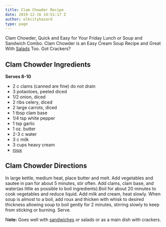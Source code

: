 ```yaml
---
title: Clam Chowder Recipe
date: 2019-12-16 14:51:17 Z
author: elkcityhazard
type: page
---
```


Clam Chowder, Quick and Easy for Your Friday Lunch or Soup and Sandwich Combo. Clam Chowder is an Easy Cream Soup Recipe and Great With [Salads][1] Too. Got Crackers?

## Clam Chowder Ingredients

**Serves 8-10**

  * 2 c clams (canned are fine) do not drain
  * 3 potaotoes, peeled diced
  * 1/2 onion, diced
  * 2 ribs celery, diced
  * 2 large carrots, diced
  * 1 tbsp clam base
  * 1/4 tsp white pepper
  * 1 tsp garlic
  * 1 oz. butter
  * 2-3 c water
  * 3 c milk
  * 3 cups heavy cream
  * <a href="/wordpress/easy-vegetarian-dinner-recipes/how-to-make-roux/" rel="noopener noreferrer" target="_blank">roux</a>

## Clam Chowder Directions

In large kettle, medium heat, place butter and melt. Add vegetables and sautee in pan for about 5 minutes, stir often. Add clams, clam base, and water(as little as possible to boil ingredients).Boil for about 20 minutes to cook vegetables and reduce liquid. Add milk and cream, heat slowly. When soup is almost to a boil, add roux and thicken with whisk to desired thickness allowing soup to boil gently for 2 minutes, stirring slowly to keep from sticking or burning. Serve.

N**ote:** Goes well with <a href="/wordpress/sandwich-recipes/" rel="noopener noreferrer" target="_blank">sandwiches</a> or salads or as a main dish with crackers.

 [1]: /wordpress/vegetables-and-salad-recipes/